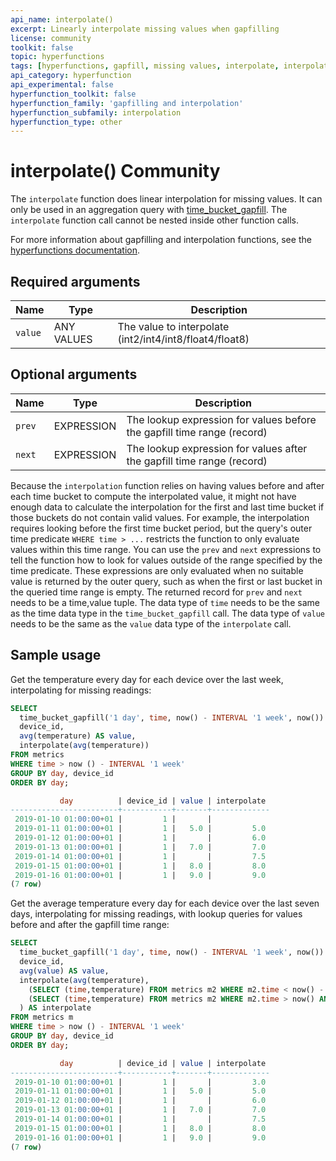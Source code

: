 ```yaml
---
api_name: interpolate()
excerpt: Linearly interpolate missing values when gapfilling
license: community
toolkit: false
topic: hyperfunctions
tags: [hyperfunctions, gapfill, missing values, interpolate, interpolation]
api_category: hyperfunction
api_experimental: false
hyperfunction_toolkit: false
hyperfunction_family: 'gapfilling and interpolation'
hyperfunction_subfamily: interpolation
hyperfunction_type: other
---
```


# interpolate() <tag type="community">Community</tag>
The `interpolate` function does linear interpolation for missing values. It can
only be used in an aggregation query with
[time_bucket_gapfill](/hyperfunctions/gapfilling-interpolation/time_bucket_gapfill/).
The `interpolate` function call cannot be nested inside other function calls.

For more information about gapfilling and interpolation functions, see the
[hyperfunctions documentation][hyperfunctions-gapfilling].

## Required arguments

|Name|Type|Description|
|-|-|-|
|`value`|ANY VALUES|The value to interpolate (int2/int4/int8/float4/float8)|

## Optional arguments

|Name|Type|Description|
|-|-|-|
|`prev`|EXPRESSION|The lookup expression for values before the gapfill time range (record)|
|`next`|EXPRESSION|The lookup expression for values after the gapfill time range (record)|

Because the `interpolation` function relies on having values before and after
each time bucket to compute the interpolated value, it might not have enough
data to calculate the interpolation for the first and last time bucket if those
buckets do not contain valid values. For example, the interpolation requires
looking before the first time bucket period, but the query's outer time
predicate `WHERE time > ...` restricts the function to only evaluate values
within this time range. You can use the `prev` and `next` expressions to tell
the function how to look for values outside of the range specified by the time
predicate. These expressions are only evaluated when no suitable value is
returned by the outer query, such as when the first or last bucket in the
queried time range is empty. The returned record for `prev` and `next` needs to
be a time,value tuple. The data type of `time` needs to be the same as the time
data type in the `time_bucket_gapfill` call. The data type of `value` needs to
be the same as the `value` data type of the `interpolate` call.

## Sample usage
Get the temperature every day for each device over the last week, interpolating
for missing readings:
```sql
SELECT
  time_bucket_gapfill('1 day', time, now() - INTERVAL '1 week', now()) AS day,
  device_id,
  avg(temperature) AS value,
  interpolate(avg(temperature))
FROM metrics
WHERE time > now () - INTERVAL '1 week'
GROUP BY day, device_id
ORDER BY day;

           day          | device_id | value | interpolate
------------------------+-----------+-------+-------------
 2019-01-10 01:00:00+01 |         1 |       |
 2019-01-11 01:00:00+01 |         1 |   5.0 |         5.0
 2019-01-12 01:00:00+01 |         1 |       |         6.0
 2019-01-13 01:00:00+01 |         1 |   7.0 |         7.0
 2019-01-14 01:00:00+01 |         1 |       |         7.5
 2019-01-15 01:00:00+01 |         1 |   8.0 |         8.0
 2019-01-16 01:00:00+01 |         1 |   9.0 |         9.0
(7 row)
```

Get the average temperature every day for each device over the last seven days,
interpolating for missing readings, with lookup queries for values before and
after the gapfill time range:
```sql
SELECT
  time_bucket_gapfill('1 day', time, now() - INTERVAL '1 week', now()) AS day,
  device_id,
  avg(value) AS value,
  interpolate(avg(temperature),
    (SELECT (time,temperature) FROM metrics m2 WHERE m2.time < now() - INTERVAL '1 week' AND m.device_id = m2.device_id ORDER BY time DESC LIMIT 1),
    (SELECT (time,temperature) FROM metrics m2 WHERE m2.time > now() AND m.device_id = m2.device_id ORDER BY time DESC LIMIT 1)
  ) AS interpolate
FROM metrics m
WHERE time > now () - INTERVAL '1 week'
GROUP BY day, device_id
ORDER BY day;

           day          | device_id | value | interpolate
------------------------+-----------+-------+-------------
 2019-01-10 01:00:00+01 |         1 |       |         3.0
 2019-01-11 01:00:00+01 |         1 |   5.0 |         5.0
 2019-01-12 01:00:00+01 |         1 |       |         6.0
 2019-01-13 01:00:00+01 |         1 |   7.0 |         7.0
 2019-01-14 01:00:00+01 |         1 |       |         7.5
 2019-01-15 01:00:00+01 |         1 |   8.0 |         8.0
 2019-01-16 01:00:00+01 |         1 |   9.0 |         9.0
(7 row)
```


[hyperfunctions-gapfilling]: timescaledb/:currentVersion:/how-to-guides/hyperfunctions/gapfilling-interpolation/
